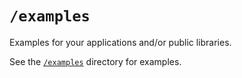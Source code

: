
# `/examples`

Examples for your applications and/or public libraries.

See the [`/examples`](https://github.com/golang-standards/project-layout/tree/master/examples) directory for examples.
